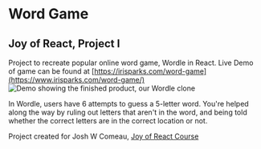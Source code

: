 # Word Game

## Joy of React, Project I

Project to recreate popular online word game, Wordle in React.
Live Demo of game can be found at [https://irisparks.com/word-game](https://www.irisparks.com/word-game/)
![Demo showing the finished product, our Wordle clone](docs/wordle-demo.gif)

In Wordle, users have 6 attempts to guess a 5-letter word. You're helped along the way by ruling out letters that aren't in the word, and being told whether the correct letters are in the correct location or not.

Project created for Josh W Comeau, [Joy of React Course](https://www.joyofreact.com/)
